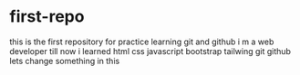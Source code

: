 # first-repo
this is the first repository for practice 
learning git and github
i m a web developer till now i learned html css javascript bootstrap tailwing git github
lets change something in this
